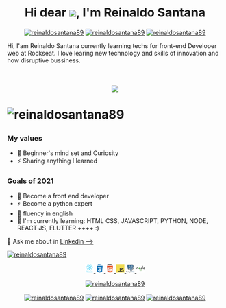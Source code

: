 <h1 align="center">Hi dear <img src="https://raw.githubusercontent.com/kaueMarques/kaueMarques/master/hi.gif" width="30px">, I'm Reinaldo Santana</h1>

<p align="center">
<a href="https://www.linkedin.com/in/reinaldosantana/" target="blank"><img align="center" src="https://cdn.jsdelivr.net/npm/simple-icons@3.0.1/icons/linkedin.svg" alt="reinaldosantana89" height="20" width="20" /></a>
<a href="https://www.facebook.com/profile.php?id=100013987098474" target="blank"><img align="center" src="https://cdn.jsdelivr.net/npm/simple-icons@3.0.1/icons/facebook.svg" alt="reinaldosantana89" height="20" width="20" /></a>
<a href="https://www.instagram.com/_reinaldosantana/" target="blank"><img align="center" src="https://cdn.jsdelivr.net/npm/simple-icons@3.0.1/icons/instagram.svg" alt="reinaldosantana89" height="20" width="20" /></a>
</p>

Hi, I'am Reinaldo Santana currently learning techs for front-end Developer web at Rockseat. I love learing new technology and skills of innovation and how disruptive bussiness.

<h1 align="center"> <img src = "https://miro.medium.com/max/680/1*zVnWJtyGOX_kUIDm6ccCfQ.gif" width="600px">


<p align="left"> <img src="https://komarev.com/ghpvc/?username=reinaldosantana89" alt="reinaldosantana89" /> </p>

<h3> My values </h3>

- 🔭 Beginner's mind set and Curiosity
- ⚡ Sharing anything I learned

<h3> Goals of 2021 </h3>

- 🔭 Become a front end developer
- ⚡ Become a python expert
- 🌱 fluency in english
- 🌱 I'm currently learning: HTML CSS, JAVASCRIPT, PYTHON, NODE, REACT JS, FLUTTER ++++ :)


💬 Ask me about in <a href = "https://www.linkedin.com/in/reinaldosantana/"> Linkedin
-->

<p align="left"> <img src="https://komarev.com/ghpvc/?username=reinaldosantana89" alt="reinaldosantana89" /> </p>


<p align="center">
<img src="https://raw.githubusercontent.com/devicons/devicon/master/icons/react/react-original-wordmark.svg" alt="react" width="20" height="20"/>
<img src="https://raw.githubusercontent.com/devicons/devicon/master/icons/css3/css3-plain-wordmark.svg" alt="css3"  width="20" height="20"/>
<img src="https://raw.githubusercontent.com/devicons/devicon/master/icons/html5/html5-original-wordmark.svg" alt="html5"  width="20" height="20"/>
<img src="https://raw.githubusercontent.com/devicons/devicon/master/icons/javascript/javascript-original.svg" alt="javascript" width="20" height="20"/>
<img src="https://raw.githubusercontent.com/devicons/devicon/master/icons/postgresql/postgresql-original-wordmark.svg" alt="postgresql" width="20" height="20"/>
<img src="https://raw.githubusercontent.com/devicons/devicon/master/icons/nodejs/nodejs-original-wordmark.svg" alt="nodejs" width="20" height="20"/></p><p align="center">
<img src="https://github-readme-stats.vercel.app/api?username=reinaldosantana89&show_icons=true" alt="reinaldosantana89"/> 
</p>
<p align="center">
<a href="https://www.linkedin.com/in/reinaldosantana/" target="blank"><img align="center" src="https://cdn.jsdelivr.net/npm/simple-icons@3.0.1/icons/linkedin.svg" alt="reinaldosantana89" height="20" width="20" /></a>
<a href="https://www.facebook.com/profile.php?id=100013987098474" target="blank"><img align="center" src="https://cdn.jsdelivr.net/npm/simple-icons@3.0.1/icons/facebook.svg" alt="reinaldosantana89" height="20" width="20" /></a>
<a href="https://www.instagram.com/_reinaldosantana/" target="blank"><img align="center" src="https://cdn.jsdelivr.net/npm/simple-icons@3.0.1/icons/instagram.svg" alt="reinaldosantana89" height="20" width="20" /></a>
</p>
